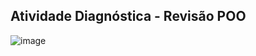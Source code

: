 ## Atividade Diagnóstica - Revisão POO

![image](https://github.com/user-attachments/assets/8248395d-dbc0-4513-ac64-3875e47295f2)

